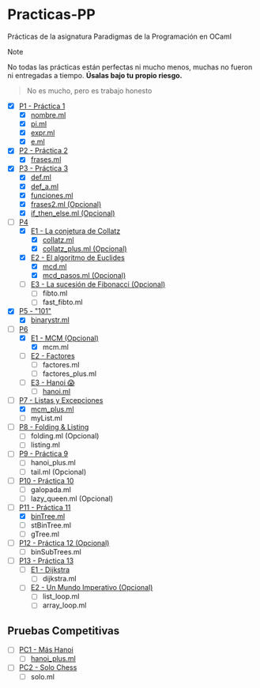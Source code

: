# Practicas-PP

Prácticas de la asignatura Paradigmas de la Programación en OCaml

> [!NOTE]
> No todas las prácticas están perfectas ni mucho menos, muchas no fueron ni entregadas a tiempo. **Úsalas bajo tu propio riesgo.**

> No es mucho, pero es trabajo honesto

- [x] [P1 - Práctica 1](/P01/)
  - [x] [nombre.ml](/P01/nombre.ml)
  - [x] [pi.ml](/P01/pi.ml)
  - [x] [expr.ml](/P01/expr.ml)
  - [x] [e.ml](/P01/e.ml)
- [x] [P2 - Práctica 2](/P02/)
  - [x] [frases.ml](/P02/frases.ml)
- [x] [P3 - Práctica 3](/P03/)
  - [x] [def.ml](/P03/def.ml)
  - [x] [def_a.ml](/P03/def_a.ml)
  - [x] [funciones.ml](/P03/funciones.ml)
  - [x] [frases2.ml (Opcional)](/P03/frases2.ml)
  - [x] [if_then_else.ml (Opcional)](/P03/if_then_else.ml)

- [ ] [P4](/P04/)
  - [x] [E1 - La conjetura de Collatz](/P04/E1/)
    - [x] [collatz.ml](/P04/E1/collatz.ml)
    - [x] [collatz_plus.ml (Opcional)](/P04/E1/collatz_plus.ml)
  - [x] [E2 - El algoritmo de Euclides](/P04/E2/)
    - [x] [mcd.ml](/P04/E2/mcd.ml)
    - [x] [mcd_pasos.ml (Opcional)](/P04/E2/mcd_pasos.ml)
  - [ ] [E3 - La sucesión de Fibonacci (Opcional)](/P04/E3/)
    - [ ] fibto.ml
    - [ ] fast_fibto.ml
- [x] [P5 - "101"](/P05/)
  - [x] [binarystr.ml](/P05/binarystr.ml)
- [ ] [P6](/P06/)
  - [x] [E1 - MCM (Opcional)](/P06/E1/)
    - [x] mcm.ml
  - [ ] [E2 - Factores](/P06/E2/)
    - [ ] factores.ml
    - [ ] factores_plus.ml
  - [ ] [E3 - Hanoi 😱](/P06/E3/)
    - [ ] [hanoi.ml](/P06/E3/hanoi.ml)

- [ ] [P7 - Listas y Excepciones](/P07/)
  - [x] [mcm_plus.ml](/P07/mcm_plus.ml)
  - [ ] myList.ml
- [ ] [P8 - Folding & Listing](/P08/)
  - [ ] folding.ml (Opcional)
  - [ ] listing.ml
- [ ] [P9 - Práctica 9](/P09/)
  - [ ] hanoi_plus.ml
  - [ ] tail.ml (Opcional)

- [ ] [P10 - Práctica 10](/P10/)
  - [ ] galopada.ml
  - [ ] lazy_queen.ml (Opcional)
- [ ] [P11 - Práctica 11](/P11/)
  - [x] [binTree.ml](/P11/binTree.ml)
  - [ ] stBinTree.ml
  - [ ] gTree.ml
- [ ] [P12 - Práctica 12 (Opcional)](/P12/)
  - [ ] binSubTrees.ml

- [ ] [P13 - Práctica 13](/P13/)
  - [ ] [E1 - Dijkstra](/P13/E1/)
    - [ ] dijkstra.ml
  - [ ] [E2 - Un Mundo Imperativo (Opcional)](/P13/E2/)
    - [ ] list_loop.ml 
    - [ ] array_loop.ml

## Pruebas Competitivas

- [ ] [PC1 - Más Hanoi](/PC1/)
  - [ ] [hanoi_plus.ml](/PC1/hanoi_plus.ml)
- [ ] [PC2 - Solo Chess](/PC2/)
  - [ ] solo.ml
